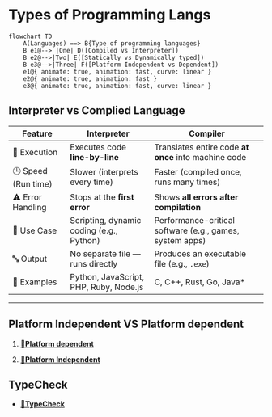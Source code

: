 # **Types of Programming Langs**

```mermaid
flowchart TD
    A(Languages) ==> B{Type of programming languages}
    B e1@--> |One| D([Compiled vs Interpreter])
    B e2@-->|Two| E([Statically vs Dynamically typed])
    B e3@-->|Three| F([Platform Independent vs Dependent])
    e1@{ animate: true, animation: fast, curve: linear }
    e2@{ animate: true, animation: fast }
    e3@{ animate: true, animation: fast, curve: linear }
```

## **Interpreter vs Complied Language**

| Feature             | **Interpreter**                          | **Compiler**                                             |
| ------------------- | ---------------------------------------- | -------------------------------------------------------- |
| 🔄 Execution        | Executes code **line-by-line**           | Translates entire code **at once** into machine code     |
| 🕒 Speed (Run time) | Slower (interprets every time)           | Faster (compiled once, runs many times)                  |
| ⚠️ Error Handling   | Stops at the **first error**             | Shows **all errors after compilation**                   |
| 🧪 Use Case         | Scripting, dynamic coding (e.g., Python) | Performance-critical software (e.g., games, system apps) |
| 🔤 Output           | No separate file — runs directly         | Produces an executable file (e.g., `.exe`)               |
| 🧰 Examples         | Python, JavaScript, PHP, Ruby, Node.js   | C, C++, Rust, Go, Java\*                                 |

---

## **Platform Independent VS Platform dependent**

1. **[🔗Platform dependent](../cpp/cpp.md#c-platform-dependent)**

2. **[🔗Platform Independent](../java/java.md#java-platorm-independent)**

## **TypeCheck**

- **[🔗TypeCheck](./typeCheck.md)**
